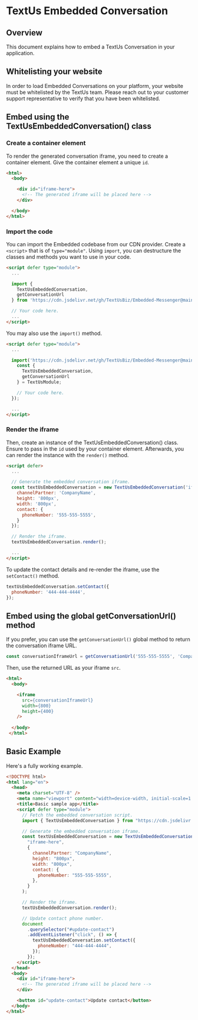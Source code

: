 # TextUs Embedded Conversation

## Overview

This document explains how to embed a TextUs Conversation in your application.

## Whitelisting your website

In order to load Embedded Conversations on your platform, your website must be whitelisted by the TextUs team. Please reach out to your customer support representative to verify that you have been whitelisted.

## Embed using the TextUsEmbeddedConversation() class

### Create a container element

To render the generated conversation iframe, you need to create a container element. Give the container element a unique `id`.

```html
<html>
  <body>

    <div id="iframe-here">
      <!-- The generated iframe will be placed here -->
    </div>

  </body>
</html>
```

### Import the code

You can import the Embedded codebase from our CDN provider. Create a `<script>` that is of `type="module"`. Using  `import`, you can destructure the classes and methods you want to use in your code.

```html
<script defer type="module">
  ...

  import { 
    TextUsEmbeddedConversation, 
    getConversationUrl 
  } from 'https://cdn.jsdelivr.net/gh/TextUsBiz/Embedded-Messenger@main/textus-embedded/lib/1.0.0/embedded.min.js';

  // Your code here.
  ...
</script>
```

You may also use the `import()` method.

```html
<script defer type="module">
  ...

  import('https://cdn.jsdelivr.net/gh/TextUsBiz/Embedded-Messenger@main/textus-embedded/lib/1.0.0/embedded.min.js').then((TextUsModule) => {
    const { 
      TextUsEmbeddedConversation, 
      getConversationUrl 
    } = TextUsModule;

    // Your code here.
  });

  ...
</script>
```

### Render the iframe

Then, create an instance of the TextUsEmbeddedConversation() class. Ensure to pass in the `id` used by your container element. Afterwards, you can render the instance with the `render()` method.

```html
<script defer>
  ...

  // Generate the embedded conversation iframe.
  const textUsEmbeddedConversation = new TextUsEmbeddedConversation('iframe-here', {
    channelPartner: 'CompanyName',
    height: '800px',
    width: '800px',
    contact: {
      phoneNumber: '555-555-5555',
    }
  });

  // Render the iframe.
  textUsEmbeddedConversation.render();

  ...
</script>
```

To update the contact details and re-render the iframe, use the `setContact()` method.

```js
textUsEmbeddedConversation.setContact({ 
  phoneNumber: '444-444-4444',
});
```

## Embed using the global getConversationUrl() method

If you prefer, you can use the `getConversationUrl()` global method to return the conversation iframe URL.

```js
const conversationIframeUrl = getConversationUrl('555-555-5555', 'CompanyName');
```

Then, use the returned URL as your iframe `src`.

```html
<html>
  <body>

    <iframe   
      src={conversationIframeUrl}   
      width={800}   
      height={400}  
    />
  
  </body>
 </html>
```

## Basic Example

Here's a fully working example.

```html
<!DOCTYPE html>
<html lang="en">
  <head>
    <meta charset="UTF-8" />
    <meta name="viewport" content="width=device-width, initial-scale=1.0" />
    <title>Basic sample app</title>
    <script defer type="module">
      // Fetch the embedded conversation script.
      import { TextUsEmbeddedConversation } from "https://cdn.jsdelivr.net/gh/TextUsBiz/Embedded-Messenger@main/textus-embedded/lib/1.0.0/embedded.min.js";

      // Generate the embedded conversation iframe.
      const textUsEmbeddedConversation = new TextUsEmbeddedConversation(
        "iframe-here",
        {
          channelPartner: "CompanyName",
          height: "800px",
          width: "800px",
          contact: {
            phoneNumber: "555-555-5555",
          },
        }
      );

      // Render the iframe.
      textUsEmbeddedConversation.render();

      // Update contact phone number.
      document
        .querySelector("#update-contact")
        .addEventListener("click", () => {
          textUsEmbeddedConversation.setContact({
            phoneNumber: "444-444-4444",
          });
        });
    </script>
  </head>
  <body>
    <div id="iframe-here">
      <!-- The generated iframe will be placed here -->
    </div>

    <button id="update-contact">Update contact</button>
  </body>
</html>
```
